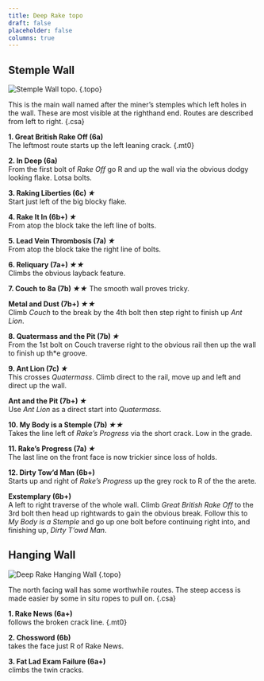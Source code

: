```yaml
---
title: Deep Rake topo 
draft: false
placeholder: false
columns: true
---
```



## Stemple Wall

![Stemple Wall topo.](/img/peak/stoney/deep-rake-stemple-wall.jpg)
{.topo}

This is the main wall named after the miner’s stemples which left holes in the wall. These are most visible at the righthand end. Routes are described from left to right.
{.csa}

**1. Great British Rake Off (6a)**  
The leftmost route starts up the left leaning crack.
{.mt0}

**2. In Deep (6a)**  
From the first bolt of _Rake Off_ go R and up the wall via the obvious dodgy looking flake. Lotsa bolts.

**3. Raking Liberties (6c) *★***  
Start just left of the big blocky flake.

**4. Rake It In (6b+) *★***  
From atop the block take the left line of bolts.

**5. Lead Vein Thrombosis (7a) *★***  
From atop the block take the right line of bolts.

**6. Reliquary (7a+) *★★***  
Climbs the obvious layback feature.

**7. Couch to 8a (7b) *★★***
The smooth wall proves tricky.

**Metal and Dust (7b+) *★★***  
Climb _Couch_ to the break by the 4th bolt then step right to finish up *Ant Lion*.

**8. Quatermass and the Pit (7b) *★***  
From the 1st bolt on Couch traverse right to the obvious rail then up the wall to finish up th*e groove.

**9. Ant Lion (7c) *★***  
This crosses _Quatermass_. Climb direct to the rail, move up and left and direct up the wall.

**Ant and the Pit (7b+) *★***  
Use _Ant Lion_ as a direct start into _Quatermass_.

**10. My Body is a Stemple (7b) *★★***  
Takes the line left of _Rake’s Progress_ via the short crack. Low in the grade.

**11. Rake’s Progress (7a) *★***  
The last line on the front face is now trickier since loss of holds.

**12. Dirty Tow’d Man (6b+)**  
Starts up and right of *Rake’s Progress* up the grey rock to R of the the arete.

**Exstemplary (6b+)**  
A left to right traverse of the whole wall. Climb _Great British Rake Off_ to the 3rd bolt then head up rightwards to gain the obvious break. Follow this to _My Body is a Stemple_ and go up one bolt before continuing right into, and finishing up, _Dirty T’owd Man_.

## Hanging Wall

![Deep Rake Hanging Wall](/img/peak/stoney/deep-rake-hanging-wall.jpg)
{.topo}

The north facing wall has some worthwhile routes. The steep access is made easier by some in situ ropes to pull on.
{.csa}

**1. Rake News (6a+)**  
follows the broken crack line.
{.mt0}

**2. Chossword (6b)**  
takes the face just R of Rake News.

**3. Fat Lad Exam Failure (6a+)**  
climbs the twin cracks.

